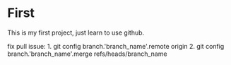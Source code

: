 # First
This is my first project, just learn to use github.

fix pull issue:
	1. git config branch.'branch_name'.remote origin
	2. git config branch.'branch_name'.merge refs/heads/branch_name
